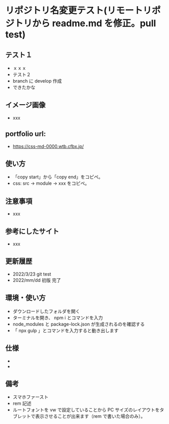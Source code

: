 # リポジトリ名変更テスト(リモートリポジトリから readme.md を修正。pull test)

## テスト１

- ｘｘｘ
- テスト２
- branch に develop 作成
- できたかな

## イメージ画像

- xxx

## portfolio url:

- https://css-md-0000.wtb.cfbx.jp/

## 使い方

- 「copy start」から「copy end」をコピペ。
- css: src -> module -> xxx をコピペ。

## 注意事項

- xxx

## 参考にしたサイト

- xxx

## 更新履歴

- 2022/3/23 git test
- 2022/mm/dd 初版 完了

## 環境・使い方

- ダウンロードしたフォルダを開く
- ターミナルを開き、 npm i とコマンドを入力
- node_modules と package-lock.json が生成されるのを確認する
- 「 npx gulp 」とコマンドを入力すると動き出します

## 仕様

-
-

## 備考

- スマホファースト
- rem 記述
- ルートフォントを vw で設定していることから PC サイズのレイアウトをタブレットで表示させることが出来ます（rem で書いた場合のみ）。
